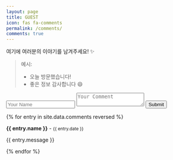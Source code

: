 ```yaml
---
layout: page
title: GUEST
icon: fas fa-comments
permalink: /comments/
comments: true
---
```


여기에 여러분의 이야기를 남겨주세요! ✨

> 예시:
> - 오늘 방문했습니다!
> - 좋은 정보 감사합니다 😄

<form method="POST" action="https://comment-w-guestbook.lanitoous.workers.dev/api/handle/form">
  <input type="text" name="fields[name]" placeholder="Your Name" required>
  <textarea name="fields[message]" placeholder="Your Comment" required></textarea>
  <input type="hidden" name="fields[slug]" value="comments">
  <button type="submit">Submit</button>
</form>



{% for entry in site.data.comments reversed %}
  <div class="comment-entry">
    <strong>{{ entry.name }}</strong> - <small>{{ entry.date }}</small>
    <p>{{ entry.message }}</p>
  </div>
{% endfor %}
